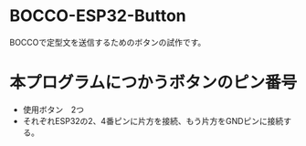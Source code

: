 # BOCCO-ESP32-Button
BOCCOで定型文を送信するためのボタンの試作です。

# 本プログラムにつかうボタンのピン番号
- 使用ボタン　2つ
- それぞれESP32の2、4番ピンに片方を接続、もう片方をGNDピンに接続する。
